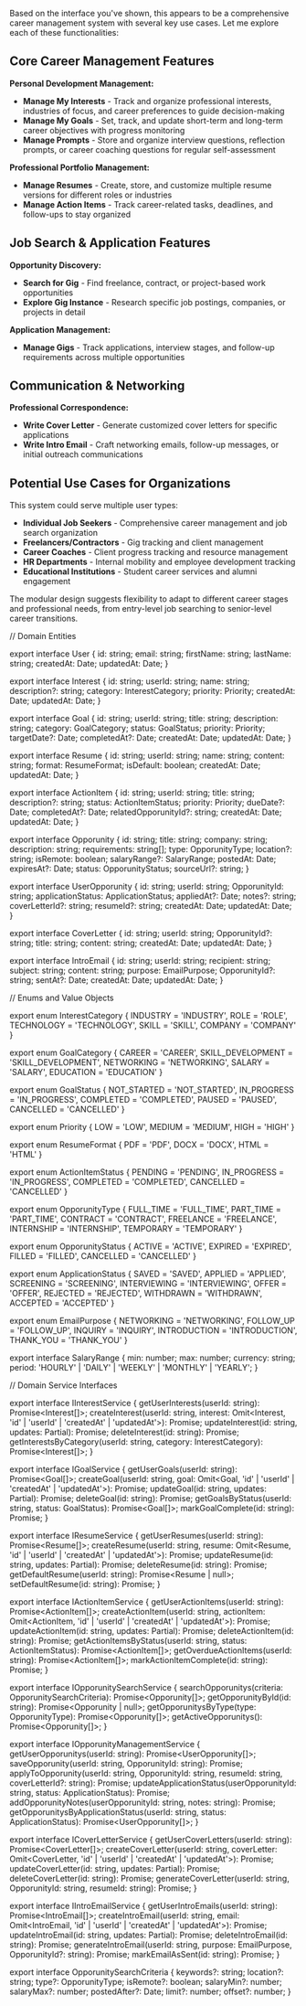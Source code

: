 Based on the interface you've shown, this appears to be a comprehensive career management system with several key use cases. Let me explore each of these functionalities:

## Core Career Management Features

**Personal Development Management:**
- **Manage My Interests** - Track and organize professional interests, industries of focus, and career preferences to guide decision-making
- **Manage My Goals** - Set, track, and update short-term and long-term career objectives with progress monitoring
- **Manage Prompts** - Store and organize interview questions, reflection prompts, or career coaching questions for regular self-assessment

**Professional Portfolio Management:**
- **Manage Resumes** - Create, store, and customize multiple resume versions for different roles or industries
- **Manage Action Items** - Track career-related tasks, deadlines, and follow-ups to stay organized

## Job Search & Application Features

**Opportunity Discovery:**
- **Search for Gig** - Find freelance, contract, or project-based work opportunities
- **Explore Gig Instance** - Research specific job postings, companies, or projects in detail

**Application Management:**
- **Manage Gigs** - Track applications, interview stages, and follow-up requirements across multiple opportunities

## Communication & Networking

**Professional Correspondence:**
- **Write Cover Letter** - Generate customized cover letters for specific applications
- **Write Intro Email** - Craft networking emails, follow-up messages, or initial outreach communications

## Potential Use Cases for Organizations

This system could serve multiple user types:

- **Individual Job Seekers** - Comprehensive career management and job search organization
- **Freelancers/Contractors** - Gig tracking and client management
- **Career Coaches** - Client progress tracking and resource management
- **HR Departments** - Internal mobility and employee development tracking
- **Educational Institutions** - Student career services and alumni engagement

The modular design suggests flexibility to adapt to different career stages and professional needs, from entry-level job searching to senior-level career transitions.


// Domain Entities

export interface User {
  id: string;
  email: string;
  firstName: string;
  lastName: string;
  createdAt: Date;
  updatedAt: Date;
}

export interface Interest {
  id: string;
  userId: string;
  name: string;
  description?: string;
  category: InterestCategory;
  priority: Priority;
  createdAt: Date;
  updatedAt: Date;
}

export interface Goal {
  id: string;
  userId: string;
  title: string;
  description: string;
  category: GoalCategory;
  status: GoalStatus;
  priority: Priority;
  targetDate?: Date;
  completedAt?: Date;
  createdAt: Date;
  updatedAt: Date;
}

export interface Resume {
  id: string;
  userId: string;
  name: string;
  content: string;
  format: ResumeFormat;
  isDefault: boolean;
  createdAt: Date;
  updatedAt: Date;
}

export interface ActionItem {
  id: string;
  userId: string;
  title: string;
  description?: string;
  status: ActionItemStatus;
  priority: Priority;
  dueDate?: Date;
  completedAt?: Date;
  relatedOpporunityId?: string;
  createdAt: Date;
  updatedAt: Date;
}

export interface Opporunity {
  id: string;
  title: string;
  company: string;
  description: string;
  requirements: string[];
  type: OpporunityType;
  location?: string;
  isRemote: boolean;
  salaryRange?: SalaryRange;
  postedAt: Date;
  expiresAt?: Date;
  status: OpporunityStatus;
  sourceUrl?: string;
}

export interface UserOpporunity {
  id: string;
  userId: string;
  OpporunityId: string;
  applicationStatus: ApplicationStatus;
  appliedAt?: Date;
  notes?: string;
  coverLetterId?: string;
  resumeId?: string;
  createdAt: Date;
  updatedAt: Date;
}

export interface CoverLetter {
  id: string;
  userId: string;
  OpporunityId?: string;
  title: string;
  content: string;
  createdAt: Date;
  updatedAt: Date;
}

export interface IntroEmail {
  id: string;
  userId: string;
  recipient: string;
  subject: string;
  content: string;
  purpose: EmailPurpose;
  OpporunityId?: string;
  sentAt?: Date;
  createdAt: Date;
  updatedAt: Date;
}

// Enums and Value Objects

export enum InterestCategory {
  INDUSTRY = 'INDUSTRY',
  ROLE = 'ROLE',
  TECHNOLOGY = 'TECHNOLOGY',
  SKILL = 'SKILL',
  COMPANY = 'COMPANY'
}

export enum GoalCategory {
  CAREER = 'CAREER',
  SKILL_DEVELOPMENT = 'SKILL_DEVELOPMENT',
  NETWORKING = 'NETWORKING',
  SALARY = 'SALARY',
  EDUCATION = 'EDUCATION'
}

export enum GoalStatus {
  NOT_STARTED = 'NOT_STARTED',
  IN_PROGRESS = 'IN_PROGRESS',
  COMPLETED = 'COMPLETED',
  PAUSED = 'PAUSED',
  CANCELLED = 'CANCELLED'
}

export enum Priority {
  LOW = 'LOW',
  MEDIUM = 'MEDIUM',
  HIGH = 'HIGH'
}

export enum ResumeFormat {
  PDF = 'PDF',
  DOCX = 'DOCX',
  HTML = 'HTML'
}

export enum ActionItemStatus {
  PENDING = 'PENDING',
  IN_PROGRESS = 'IN_PROGRESS',
  COMPLETED = 'COMPLETED',
  CANCELLED = 'CANCELLED'
}

export enum OpporunityType {
  FULL_TIME = 'FULL_TIME',
  PART_TIME = 'PART_TIME',
  CONTRACT = 'CONTRACT',
  FREELANCE = 'FREELANCE',
  INTERNSHIP = 'INTERNSHIP',
  TEMPORARY = 'TEMPORARY'
}

export enum OpporunityStatus {
  ACTIVE = 'ACTIVE',
  EXPIRED = 'EXPIRED',
  FILLED = 'FILLED',
  CANCELLED = 'CANCELLED'
}

export enum ApplicationStatus {
  SAVED = 'SAVED',
  APPLIED = 'APPLIED',
  SCREENING = 'SCREENING',
  INTERVIEWING = 'INTERVIEWING',
  OFFER = 'OFFER',
  REJECTED = 'REJECTED',
  WITHDRAWN = 'WITHDRAWN',
  ACCEPTED = 'ACCEPTED'
}

export enum EmailPurpose {
  NETWORKING = 'NETWORKING',
  FOLLOW_UP = 'FOLLOW_UP',
  INQUIRY = 'INQUIRY',
  INTRODUCTION = 'INTRODUCTION',
  THANK_YOU = 'THANK_YOU'
}

export interface SalaryRange {
  min: number;
  max: number;
  currency: string;
  period: 'HOURLY' | 'DAILY' | 'WEEKLY' | 'MONTHLY' | 'YEARLY';
}

// Domain Service Interfaces

export interface IInterestService {
  getUserInterests(userId: string): Promise<Interest[]>;
  createInterest(userId: string, interest: Omit<Interest, 'id' | 'userId' | 'createdAt' | 'updatedAt'>): Promise<Interest>;
  updateInterest(id: string, updates: Partial<Interest>): Promise<Interest>;
  deleteInterest(id: string): Promise<void>;
  getInterestsByCategory(userId: string, category: InterestCategory): Promise<Interest[]>;
}

export interface IGoalService {
  getUserGoals(userId: string): Promise<Goal[]>;
  createGoal(userId: string, goal: Omit<Goal, 'id' | 'userId' | 'createdAt' | 'updatedAt'>): Promise<Goal>;
  updateGoal(id: string, updates: Partial<Goal>): Promise<Goal>;
  deleteGoal(id: string): Promise<void>;
  getGoalsByStatus(userId: string, status: GoalStatus): Promise<Goal[]>;
  markGoalComplete(id: string): Promise<Goal>;
}

export interface IResumeService {
  getUserResumes(userId: string): Promise<Resume[]>;
  createResume(userId: string, resume: Omit<Resume, 'id' | 'userId' | 'createdAt' | 'updatedAt'>): Promise<Resume>;
  updateResume(id: string, updates: Partial<Resume>): Promise<Resume>;
  deleteResume(id: string): Promise<void>;
  getDefaultResume(userId: string): Promise<Resume | null>;
  setDefaultResume(id: string): Promise<Resume>;
}

export interface IActionItemService {
  getUserActionItems(userId: string): Promise<ActionItem[]>;
  createActionItem(userId: string, actionItem: Omit<ActionItem, 'id' | 'userId' | 'createdAt' | 'updatedAt'>): Promise<ActionItem>;
  updateActionItem(id: string, updates: Partial<ActionItem>): Promise<ActionItem>;
  deleteActionItem(id: string): Promise<void>;
  getActionItemsByStatus(userId: string, status: ActionItemStatus): Promise<ActionItem[]>;
  getOverdueActionItems(userId: string): Promise<ActionItem[]>;
  markActionItemComplete(id: string): Promise<ActionItem>;
}

export interface IOpporunitySearchService {
  searchOpporunitys(criteria: OpporunitySearchCriteria): Promise<Opporunity[]>;
  getOpporunityById(id: string): Promise<Opporunity | null>;
  getOpporunitysByType(type: OpporunityType): Promise<Opporunity[]>;
  getActiveOpporunitys(): Promise<Opporunity[]>;
}

export interface IOpporunityManagementService {
  getUserOpporunitys(userId: string): Promise<UserOpporunity[]>;
  saveOpporunity(userId: string, OpporunityId: string): Promise<UserOpporunity>;
  applyToOpporunity(userId: string, OpporunityId: string, resumeId: string, coverLetterId?: string): Promise<UserOpporunity>;
  updateApplicationStatus(userOpporunityId: string, status: ApplicationStatus): Promise<UserOpporunity>;
  addOpporunityNotes(userOpporunityId: string, notes: string): Promise<UserOpporunity>;
  getOpporunitysByApplicationStatus(userId: string, status: ApplicationStatus): Promise<UserOpporunity[]>;
}

export interface ICoverLetterService {
  getUserCoverLetters(userId: string): Promise<CoverLetter[]>;
  createCoverLetter(userId: string, coverLetter: Omit<CoverLetter, 'id' | 'userId' | 'createdAt' | 'updatedAt'>): Promise<CoverLetter>;
  updateCoverLetter(id: string, updates: Partial<CoverLetter>): Promise<CoverLetter>;
  deleteCoverLetter(id: string): Promise<void>;
  generateCoverLetter(userId: string, OpporunityId: string, resumeId: string): Promise<CoverLetter>;
}

export interface IIntroEmailService {
  getUserIntroEmails(userId: string): Promise<IntroEmail[]>;
  createIntroEmail(userId: string, email: Omit<IntroEmail, 'id' | 'userId' | 'createdAt' | 'updatedAt'>): Promise<IntroEmail>;
  updateIntroEmail(id: string, updates: Partial<IntroEmail>): Promise<IntroEmail>;
  deleteIntroEmail(id: string): Promise<void>;
  generateIntroEmail(userId: string, purpose: EmailPurpose, OpporunityId?: string): Promise<IntroEmail>;
  markEmailAsSent(id: string): Promise<IntroEmail>;
}

export interface OpporunitySearchCriteria {
  keywords?: string;
  location?: string;
  type?: OpporunityType;
  isRemote?: boolean;
  salaryMin?: number;
  salaryMax?: number;
  postedAfter?: Date;
  limit?: number;
  offset?: number;
}